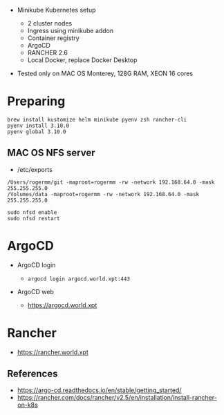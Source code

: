    * Minikube Kubernetes setup
      * 2 cluster nodes
      * Ingress using minikube addon
      * Container registry
      * ArgoCD 
      * RANCHER 2.6
      * Local Docker, replace Docker Desktop

   * Tested only on MAC OS Monterey, 128G RAM, XEON 16 cores

# Preparing
```commandline
brew install kustomize helm minikube pyenv zsh rancher-cli
pyenv install 3.10.0
pyenv global 3.10.0 
```   
## MAC OS NFS server
   * /etc/exports
```text
/Users/rogermm/git -maproot=rogermm -rw -network 192.168.64.0 -mask 255.255.255.0
/Volumes/data -maproot=rogermm -rw -network 192.168.64.0 -mask 255.255.255.0
```
```commandline
sudo nfsd enable
sudo nfsd restart
```

# ArgoCD
   * ArgoCD login
      * ```argocd login argocd.world.xpt:443```

   * ArgoCD web
      * https://argocd.world.xpt

# Rancher
   * https://rancher.world.xpt

## References
   * https://argo-cd.readthedocs.io/en/stable/getting_started/
   * https://rancher.com/docs/rancher/v2.5/en/installation/install-rancher-on-k8s
